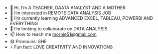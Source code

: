- 👋 Hi, I’m A TEACHER, DAATA ANALYST AND A MOTHER
- 👀 I’m interested in REMOTE DATA ANALYSIS JOB
- 🌱 I’m currently learning ADVANCED EXCEL, TABLEAU, POWERBI AND EVERYTHING
- 💞️ I’m looking to collaborate on DATA ANALYSIS
- 📫 How to reach me mornie51@gmail.com
- 😄 Pronouns: SHE
- ⚡ Fun fact: LOVE CREATIVITY AND INNOVATIONS

<!---
Mornie51/Mornie51 is a ✨ special ✨ repository because its `README.md` (this file) appears on your GitHub profile.
You can click the Preview link to take a look at your changes.
--->
